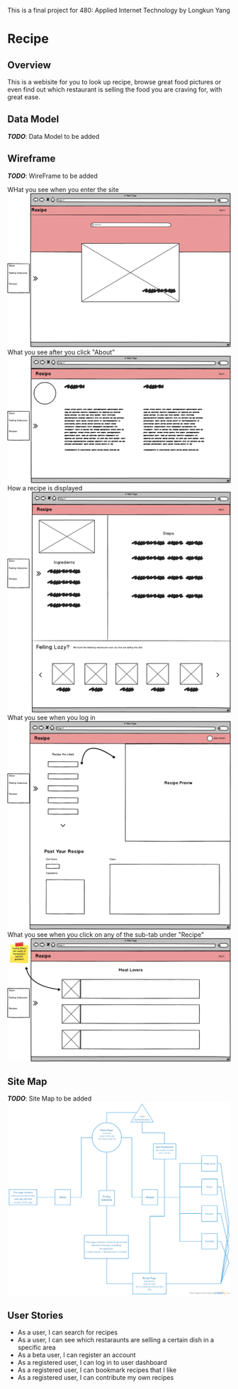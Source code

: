 This is a final project for 480: Applied Internet Technology by Longkun Yang
# Recipe

## Overview

This is a webisite for you to look up recipe, browse great food pictures or even find out which restaurant is selling the food you are craving for, with great ease.


## Data Model

___TODO___: Data Model to be added

## Wireframe

___TODO___: WireFrame to be added

WHat you see when you enter the site
![home_page](documentation/mockup_export/Home-Page.png)
What you see after you click "About"
![About](documentation/mockup_export/About.png)
How a recipe is displayed
![Recipe](documentation/mockup_export/Recipe.png)
What you see when you log in
![User Dashboard](documentation/mockup_export/User-Dashboard.png)
What you see when you click on any of the sub-tab under "Recipe"
![recipe list](documentation/mockup_export/recipe-list-page.png)

## Site Map

___TODO___: Site Map to be added
![sitemap](documentation/sitemap.png)

## User Stories

- As a user, I can search for recipes
- As a user, I can see which restaraunts are selling a certain dish in a specific area
- As a beta user, I can register an account
- As a registered user, I can log in to user dashboard
- As a registered user, I can bookmark recipes that I like
- As a registered user, I can contribute my own recipes


